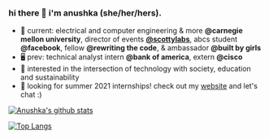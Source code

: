 ### hi there 👋 i'm anushka (she/her/hers).

- 💬 current: electrical and computer engineering & more **@carnegie mellon university**, director of events [**@scottylabs**](https://github.com/ScottyLabs), abcs student **@facebook**, fellow **@rewriting the code**, & ambassador **@built by girls**
- 🖥 prev: technical analyst intern **@bank of america**, extern **@cisco**
- 🌱 interested in the intersection of technology with society, education and sustainability
- 🔭 looking for summer 2021 internships! check out my [website](http://anushkasaxena.me/) and let's chat :)


[![Anushka's github stats](https://github-readme-stats.vercel.app/api?username=asaxena2019&show_icons=true&theme=dracula)](https://github.com/anuraghazra/github-readme-stats)

[![Top Langs](https://github-readme-stats.vercel.app/api/top-langs/?username=anuraghazra&layout=compact)](https://github.com/anuraghazra/github-readme-stats)


<!--
**asaxena2019/asaxena2019** is a ✨ _special_ ✨ repository because its `README.md` (this file) appears on your GitHub profile.

Here are some ideas to get you started:
- 👯 I’m looking to collaborate on ...
- 🤔 I’m looking for help with ...
- 😄 Pronouns: ...
- ⚡ Fun fact: ...

-->
